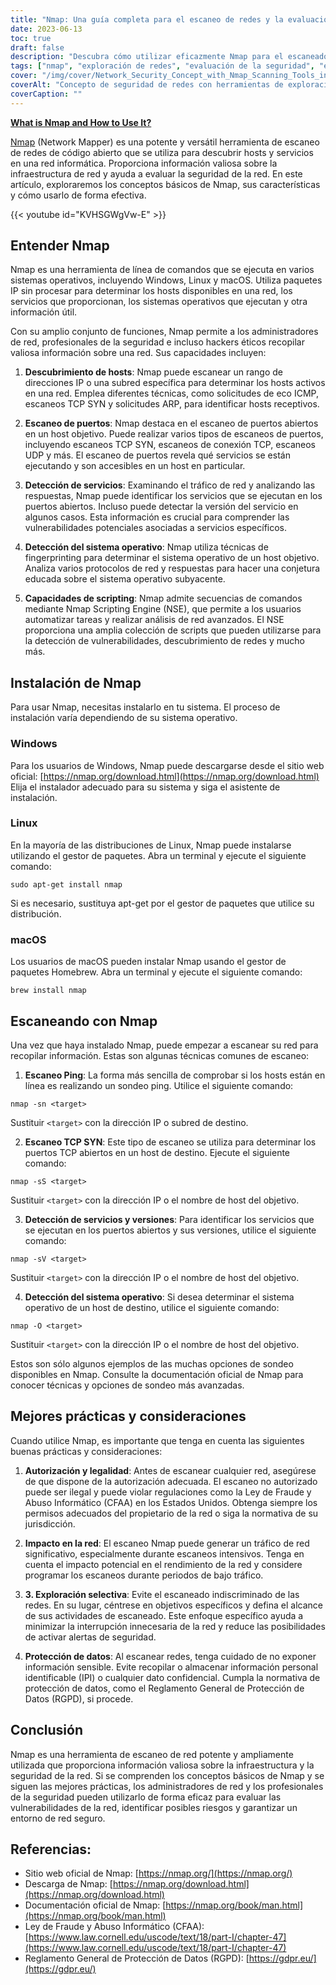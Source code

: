 ```yaml
---
title: "Nmap: Una guía completa para el escaneo de redes y la evaluación de la seguridad"
date: 2023-06-13
toc: true
draft: false
description: "Descubra cómo utilizar eficazmente Nmap para el escaneado de redes, el escaneado de puertos, la detección de servicios y la identificación de sistemas operativos para evaluar la seguridad de la red."
tags: ["nmap", "exploración de redes", "evaluación de la seguridad", "exploración de puertos", "detección de servicios", "detección del sistema operativo", "Motor de scripting Nmap", "hacking ético", "seguridad de la red", "infraestructura de red", "detección de vulnerabilidades", "escaneo ping", "Exploración TCP SYN", "permiso", "legalidad", "impacto en la red", "exploración selectiva", "protección de datos", "CFAA", "GDPR", "mapeo de redes", "reconocimiento de redes", "herramientas de seguridad de red", "ciberseguridad", "herramienta de código abierto", "herramienta de línea de comandos", "descubrimiento de hosts", "inteligencia de red", "recopilación de información", "vulnerabilidades de la red", "entorno de red seguro"]
cover: "/img/cover/Network_Security_Concept_with_Nmap_Scanning_Tools_in_a_3D.png"
coverAlt: "Concepto de seguridad de redes con herramientas de exploración Nmap en un estilo animado en 3D."
coverCaption: ""
---
```


[**What is Nmap and How to Use It?**](https://nmap.org/download.html)

[Nmap](https://nmap.org/download.html) (Network Mapper) es una potente y versátil herramienta de escaneo de redes de código abierto que se utiliza para descubrir hosts y servicios en una red informática. Proporciona información valiosa sobre la infraestructura de red y ayuda a evaluar la seguridad de la red. En este artículo, exploraremos los conceptos básicos de Nmap, sus características y cómo usarlo de forma efectiva.

{{< youtube id="KVHSGWgVw-E" >}}

## Entender Nmap

Nmap es una herramienta de línea de comandos que se ejecuta en varios sistemas operativos, incluyendo Windows, Linux y macOS. Utiliza paquetes IP sin procesar para determinar los hosts disponibles en una red, los servicios que proporcionan, los sistemas operativos que ejecutan y otra información útil.

Con su amplio conjunto de funciones, Nmap permite a los administradores de red, profesionales de la seguridad e incluso hackers éticos recopilar valiosa información sobre una red. Sus capacidades incluyen:

1. **Descubrimiento de hosts**: Nmap puede escanear un rango de direcciones IP o una subred específica para determinar los hosts activos en una red. Emplea diferentes técnicas, como solicitudes de eco ICMP, escaneos TCP SYN y solicitudes ARP, para identificar hosts receptivos.

2. **Escaneo de puertos**: Nmap destaca en el escaneo de puertos abiertos en un host objetivo. Puede realizar varios tipos de escaneos de puertos, incluyendo escaneos TCP SYN, escaneos de conexión TCP, escaneos UDP y más. El escaneo de puertos revela qué servicios se están ejecutando y son accesibles en un host en particular.

3. **Detección de servicios**: Examinando el tráfico de red y analizando las respuestas, Nmap puede identificar los servicios que se ejecutan en los puertos abiertos. Incluso puede detectar la versión del servicio en algunos casos. Esta información es crucial para comprender las vulnerabilidades potenciales asociadas a servicios específicos.

4. **Detección del sistema operativo**: Nmap utiliza técnicas de fingerprinting para determinar el sistema operativo de un host objetivo. Analiza varios protocolos de red y respuestas para hacer una conjetura educada sobre el sistema operativo subyacente.

5. **Capacidades de scripting**: Nmap admite secuencias de comandos mediante Nmap Scripting Engine (NSE), que permite a los usuarios automatizar tareas y realizar análisis de red avanzados. El NSE proporciona una amplia colección de scripts que pueden utilizarse para la detección de vulnerabilidades, descubrimiento de redes y mucho más.

## Instalación de Nmap

Para usar Nmap, necesitas instalarlo en tu sistema. El proceso de instalación varía dependiendo de su sistema operativo.

### Windows

Para los usuarios de Windows, Nmap puede descargarse desde el sitio web oficial: [https://nmap.org/download.html](https://nmap.org/download.html) Elija el instalador adecuado para su sistema y siga el asistente de instalación.

### Linux

En la mayoría de las distribuciones de Linux, Nmap puede instalarse utilizando el gestor de paquetes. Abra un terminal y ejecute el siguiente comando:

```shell
sudo apt-get install nmap
```
Si es necesario, sustituya apt-get por el gestor de paquetes que utilice su distribución.

### macOS
Los usuarios de macOS pueden instalar Nmap usando el gestor de paquetes Homebrew. Abra un terminal y ejecute el siguiente comando:

```shell
brew install nmap
```

## Escaneando con Nmap
Una vez que haya instalado Nmap, puede empezar a escanear su red para recopilar información. Estas son algunas técnicas comunes de escaneo:

1. **Escaneo Ping**: La forma más sencilla de comprobar si los hosts están en línea es realizando un sondeo ping. Utilice el siguiente comando:

```shell
nmap -sn <target>
```
Sustituir `<target>` con la dirección IP o subred de destino.

2. **Escaneo TCP SYN**: Este tipo de escaneo se utiliza para determinar los puertos TCP abiertos en un host de destino. Ejecute el siguiente comando:

```shell
nmap -sS <target>
```
Sustituir `<target>` con la dirección IP o el nombre de host del objetivo.

3. **Detección de servicios y versiones**: Para identificar los servicios que se ejecutan en los puertos abiertos y sus versiones, utilice el siguiente comando:

```shell
nmap -sV <target>
```

Sustituir `<target>` con la dirección IP o el nombre de host del objetivo.

4. **Detección del sistema operativo**: Si desea determinar el sistema operativo de un host de destino, utilice el siguiente comando:

```shell
nmap -O <target>
```
Sustituir `<target>` con la dirección IP o el nombre de host del objetivo.

Estos son sólo algunos ejemplos de las muchas opciones de sondeo disponibles en Nmap. Consulte la documentación oficial de Nmap para conocer técnicas y opciones de sondeo más avanzadas.

## Mejores prácticas y consideraciones

Cuando utilice Nmap, es importante que tenga en cuenta las siguientes buenas prácticas y consideraciones:

1. **Autorización y legalidad**: Antes de escanear cualquier red, asegúrese de que dispone de la autorización adecuada. El escaneo no autorizado puede ser ilegal y puede violar regulaciones como la Ley de Fraude y Abuso Informático (CFAA) en los Estados Unidos. Obtenga siempre los permisos adecuados del propietario de la red o siga la normativa de su jurisdicción.

2. **Impacto en la red**: El escaneo Nmap puede generar un tráfico de red significativo, especialmente durante escaneos intensivos. Tenga en cuenta el impacto potencial en el rendimiento de la red y considere programar los escaneos durante periodos de bajo tráfico.

3. **3. Exploración selectiva**: Evite el escaneado indiscriminado de las redes. En su lugar, céntrese en objetivos específicos y defina el alcance de sus actividades de escaneado. Este enfoque específico ayuda a minimizar la interrupción innecesaria de la red y reduce las posibilidades de activar alertas de seguridad.

4. **Protección de datos**: Al escanear redes, tenga cuidado de no exponer información sensible. Evite recopilar o almacenar información personal identificable (IPI) o cualquier dato confidencial. Cumpla la normativa de protección de datos, como el Reglamento General de Protección de Datos (RGPD), si procede.

## Conclusión

Nmap es una herramienta de escaneo de red potente y ampliamente utilizada que proporciona información valiosa sobre la infraestructura y la seguridad de la red. Si se comprenden los conceptos básicos de Nmap y se siguen las mejores prácticas, los administradores de red y los profesionales de la seguridad pueden utilizarlo de forma eficaz para evaluar las vulnerabilidades de la red, identificar posibles riesgos y garantizar un entorno de red seguro.

## Referencias:

- Sitio web oficial de Nmap: [https://nmap.org/](https://nmap.org/)
- Descarga de Nmap: [https://nmap.org/download.html](https://nmap.org/download.html)
- Documentación oficial de Nmap: [https://nmap.org/book/man.html](https://nmap.org/book/man.html)
- Ley de Fraude y Abuso Informático (CFAA): [https://www.law.cornell.edu/uscode/text/18/part-I/chapter-47](https://www.law.cornell.edu/uscode/text/18/part-I/chapter-47)
- Reglamento General de Protección de Datos (RGPD): [https://gdpr.eu/](https://gdpr.eu/)